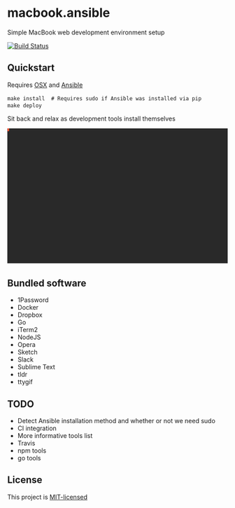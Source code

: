 # macbook.ansible

Simple MacBook web development environment setup

[![Build Status](https://travis-ci.org/dikarel/macbook.ansible.svg?branch=ci-integration)](https://travis-ci.org/dikarel/macbook.ansible)

## Quickstart

Requires [OSX](https://www.apple.com/macos/sierra/) and
[Ansible](http://docs.ansible.com/ansible/intro_installation.html)

    make install  # Requires sudo if Ansible was installed via pip
    make deploy

Sit back and relax as development tools install themselves

![Demo](demo.gif)

## Bundled software

- 1Password
- Docker
- Dropbox
- Go
- iTerm2
- NodeJS
- Opera
- Sketch
- Slack
- Sublime Text
- tldr
- ttygif

## TODO

- Detect Ansible installation method and whether or not we need sudo
- CI integration
- More informative tools list
- Travis
- npm tools
- go tools

## License

This project is [MIT-licensed](https://opensource.org/licenses/MIT)